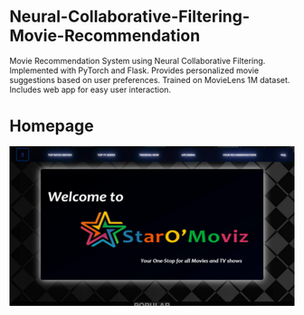 # Neural-Collaborative-Filtering-Movie-Recommendation
Movie Recommendation System using Neural Collaborative Filtering. Implemented with PyTorch and Flask. Provides personalized movie suggestions based on user preferences. Trained on MovieLens 1M dataset. Includes web app for easy user interaction.

# Homepage 
![S1](https://github.com/DevaSunder/Neural-Collaborative-Filtering-Movie-Recommendation/blob/main/Screenshots/Screenshot%20(17).png)
